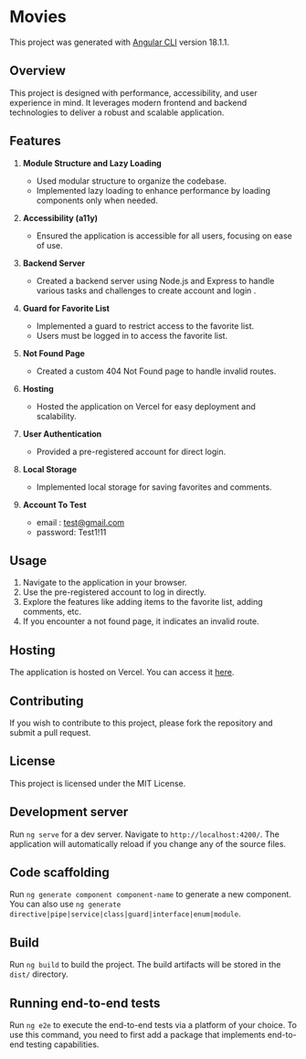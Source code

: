 # Movies

This project was generated with [Angular CLI](https://github.com/angular/angular-cli) version 18.1.1.

## Overview

This project is designed with performance, accessibility, and user experience in mind. It leverages modern frontend and backend technologies to deliver a robust and scalable application.

## Features

1. **Module Structure and Lazy Loading**
    - Used modular structure to organize the codebase.
    - Implemented lazy loading to enhance performance by loading components only when needed.

2. **Accessibility (a11y)**
    - Ensured the application is accessible for all users, focusing on ease of use.

3. **Backend Server**
    - Created a backend server using Node.js and Express to handle various tasks and challenges to create account and login .

4. **Guard for Favorite List**
    - Implemented a guard to restrict access to the favorite list.
    - Users must be logged in to access the favorite list.

5. **Not Found Page**
    - Created a custom 404 Not Found page to handle invalid routes.

6. **Hosting**
    - Hosted the application on Vercel for easy deployment and scalability.

7. **User Authentication**
    - Provided a pre-registered account for direct login.

8. **Local Storage**
    - Implemented local storage for saving favorites and comments.
9. **Account To Test**
    - email : test@gmail.com
    - password: Test1!11

## Usage

1. Navigate to the application in your browser.
2. Use the pre-registered account to log in directly.
3. Explore the features like adding items to the favorite list, adding comments, etc.
4. If you encounter a not found page, it indicates an invalid route.


## Hosting

The application is hosted on Vercel. You can access it [here](https://task-et.vercel.app/).

## Contributing

If you wish to contribute to this project, please fork the repository and submit a pull request.

## License

This project is licensed under the MIT License.

## Development server

Run `ng serve` for a dev server. Navigate to `http://localhost:4200/`. The application will automatically reload if you change any of the source files.

## Code scaffolding

Run `ng generate component component-name` to generate a new component. You can also use `ng generate directive|pipe|service|class|guard|interface|enum|module`.

## Build

Run `ng build` to build the project. The build artifacts will be stored in the `dist/` directory.


## Running end-to-end tests

Run `ng e2e` to execute the end-to-end tests via a platform of your choice. To use this command, you need to first add a package that implements end-to-end testing capabilities.
